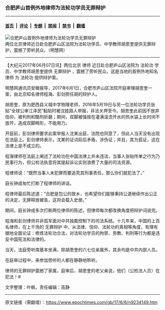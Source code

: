 ### 合肥庐山首例外地律师为法轮功学员无罪辩护

---

#### [首页](../../../..?n9234149) &nbsp;|&nbsp; [评论](../../../../../epoch-comment?n9234149) &nbsp;|&nbsp; [专题](../../../../../epoch-special?n9234149) &nbsp;|&nbsp; [禁闻](../../../../../epoch-news?n9234149) &nbsp;|&nbsp; [禁书](../../../../../books?n9234149) &nbsp;|&nbsp; [翻墙](https://github.com/gfw-breaker/nogfw/blob/master/README.md?n9234149)


<div><img alt="合肥庐山首例外地律师为法轮功学员无罪辩护" class="attachment-djy_600_400 size-djy_600_400 wp-post-image" src="https://i.epochtimes.com/assets/uploads/2017/06/1-68-560x400.jpg"/>
<div class="caption">
 两位北京律师近日赴合肥庐山区法院为法轮功学员、中学教师胡恩奎提供无罪辩护，震撼了旁听民众。（明慧网）
</div></div><hr/><div class="post_content" id="artbody" itemprop="articleBody">
 <!-- article content begin -->
 <p>
  【大纪元2017年06月07日讯】两位北京
  <ok href="https://www.epochtimes.com/gb/tag/%E5%BE%8B%E5%B8%88.html">
   律师
  </ok>
  近日赴合肥庐山区法院为
  <ok href="https://www.epochtimes.com/gb/tag/%E6%B3%95%E8%BD%AE%E5%8A%9F.html">
   法轮功
  </ok>
  学员、中学教师胡恩奎提供
  <ok href="https://www.epochtimes.com/gb/tag/%E6%97%A0%E7%BD%AA%E8%BE%A9%E6%8A%A4.html">
   无罪辩护
  </ok>
  ，震撼了旁听民众。这是当地的首例外地知名
  <ok href="https://www.epochtimes.com/gb/tag/%E5%BE%8B%E5%B8%88.html">
   律师
  </ok>
  为
  <ok href="https://www.epochtimes.com/gb/tag/%E6%B3%95%E8%BD%AE%E5%8A%9F.html">
   法轮功
  </ok>
  提供辩护案。
 </p>
 <p>
  明慧网通讯员安徽报导，2017年6月1日，合肥市庐山区法院开庭审理胡恩奎一案，由北京知名律师程海、彭剑担任胡的辩护人。
 </p>
 <p>
  胡恩奎，原为肥西县义城中学物理老师，2016年5月19日与另一位法轮功学员张贴“全球公审江泽民”黏贴时被沈姓路人举报，非法关押至今。胡恩奎此前因不放弃信仰，被判刑和酷刑折磨；期间，双脚被强按在灌满滚烫开水的热水袋上长时间不放开，造成双脚畸形，不能用力。
 </p>
 <p>
  开庭前，彭剑律师要求此案举报人沈某出庭，法院也同意了，但此人当天没有出现在法庭上。彭剑律师表示，沈某的证词前后矛盾，涉伪证；并且，其为孤证，这在法律上是不成立的。
 </p>
 <p>
  程海律师在法庭上阐述了法轮功在中国法律上并未违法，当事人张贴传单之行为乃民事行为，但公检法执意将其提起诉讼实则浪费了大量的司法资源。
 </p>
 <p>
  程律师说：“既然当事人未犯罪而要追究其刑事责任，那么你们就犯法了。”
 </p>
 <p>
  庭长钟成匆忙打断了程律师的讲话。
 </p>
 <p>
  程律师最后陈述道：“合肥是包公的故乡，也希望你们能够秉持公道继续作出公正的决定，无罪释放被告，这将会载入史册。”
 </p>
 <p>
  期间，庭长钟成多次打断两位律师的陈述，但律师每次都改换角度把辩护词说完。
 </p>
 <p>
  程海和彭剑律师并非孤军面对中共独裁控制下的司法系统。十几年来，中国的上百名律师，在上千场的
  <ok href="https://www.epochtimes.com/gb/tag/%E6%97%A0%E7%BD%AA%E8%BE%A9%E6%8A%A4.html">
   无罪辩护
  </ok>
  中，从法律、信仰、法轮功的真相等角度，有理有据地全面论证：修炼法轮功合法，对法轮功学员的拘禁、劳教、判刑等行为都是违反中国宪法和法律的。
 </p>
 <p>
  当天，法庭旁听席基本坐满，除胡恩奎的六七位亲属外，其余均是中共内部人员。
 </p>
 <p>
  在庭审过程中，来参加旁听的人都在静静地聆听。
 </p>
 <p>
  律师的无罪辩护震撼了家属，庭审后，胡恩奎的老父亲说，他们（公检法人员）在犯法！#
 </p>
 <p>
  文字整理：叶枫，责任编辑：高静
 </p>
 <!-- article content end -->
 <div id="below_article_ad">
 </div>
</div>


---

原文链接（需翻墙）：https://www.epochtimes.com/gb/17/6/6/n9234149.htm